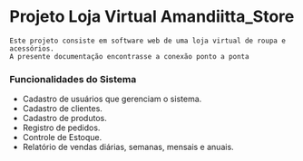 # Projeto Loja Virtual Amandiitta_Store
    Este projeto consiste em software web de uma loja virtual de roupa e acessórios.
    A presente documentação encontrasse a conexão ponto a ponta

###  Funcionalidades do Sistema
* Cadastro de usuários que gerenciam o sistema.
* Cadastro de clientes.
* Cadastro de produtos.
* Registro de pedidos.
* Controle de Estoque.
* Relatório de vendas diárias, semanas, mensais e anuais.

